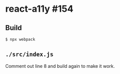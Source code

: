 # react-a11y #154

## Build

    $ npx webpack

## `./src/index.js`

Comment out line 8 and build again to make it work.
